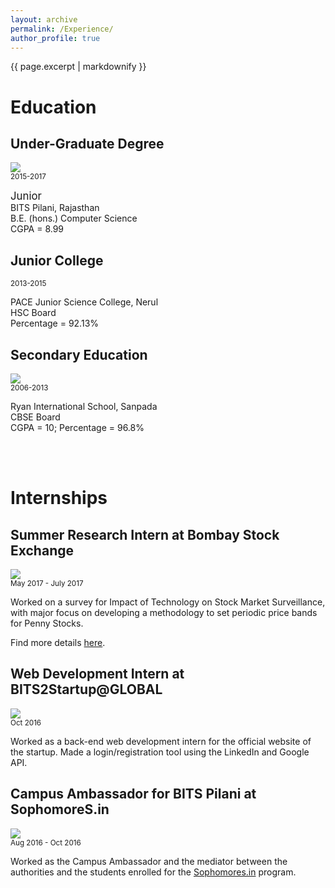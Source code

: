 ```yaml
---
layout: archive
permalink: /Experience/
author_profile: true
---
```


{{ page.excerpt | markdownify }}

# Education

## Under-Graduate Degree             
<img src = "{{ site.baseurl }}/images/BITSPilani_logo.png"/><br>
<small>2015-2017</small>
<p><big>Junior</big><br>
   BITS Pilani, Rajasthan<br>
   B.E. (hons.) Computer Science<br>
   CGPA = 8.99<br>
</p>

## Junior College
<small>2013-2015</small>
<p>PACE Junior Science College, Nerul<br>
   HSC Board<br>
   Percentage = 92.13%<br>
</p>

## Secondary Education
<img src="{{ site.baseurl }}/images/Ryan_logo.jpg/"><br>
<small>      2006-2013</small>
<p>Ryan International School, Sanpada<br>
   CBSE Board<br>
   CGPA = 10; Percentage = 96.8%<br>
</p>
<br><br>

# Internships

## Summer Research Intern at Bombay Stock Exchange
<img src = "{{ site.baseurl }}/images/BSE_logo.jpg"/><br>
<small>      May 2017 - July 2017</small>
<p>Worked on a survey for Impact of Technology on Stock Market Surveillance, with major focus on developing a methodology to set periodic price bands for Penny Stocks.</p>
<p>Find more details <a href="#">here</a>.</p>

## Web Development Intern at BITS2Startup@GLOBAL
<img src = "{{ site.baseurl }}/images/bits2startup@global.jpg"/><br>
<small>      Oct 2016</small>
<p>Worked as a back-end web development intern for the official website of the startup. Made a login/registration tool using the LinkedIn and Google API.</p>

## Campus Ambassador for BITS Pilani at SophomoreS.in
<img src = "{{ site.baseurl }}/images/sophomores.in_logo.png/"/><br>
<small>      Aug 2016 - Oct 2016</small>
<p>Worked as the Campus Ambassador and the mediator between the authorities and the students enrolled for the <a href = "sophomores.in">Sophomores.in</a> program.</p>
